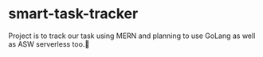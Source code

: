 # smart-task-tracker
Project is to track our task using MERN and planning to use GoLang as well as ASW serverless too.🤞
